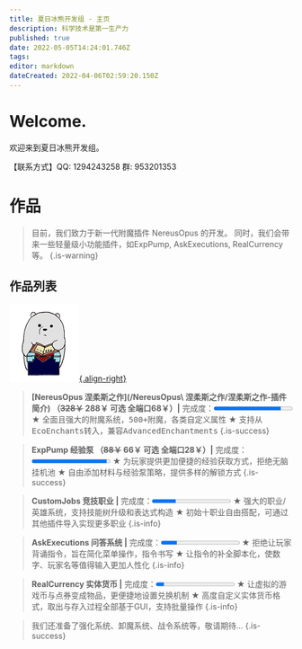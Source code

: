 ```yaml
---
title: 夏日冰熊开发组 - 主页
description: 科学技术是第一生产力
published: true
date: 2022-05-05T14:24:01.746Z
tags: 
editor: markdown
dateCreated: 2022-04-06T02:59:20.150Z
---
```


# Welcome.
<p class="group_title">欢迎来到夏日冰熊开发组。</p>
【联系方式】QQ: 1294243258 群: 953201353


# 作品
> 目前，我们致力于新一代附魔插件 NereusOpus 的开发。
> 同时，我们会带来一些轻量级小功能插件，如ExpPump, AskExecutions, RealCurrency等。
{.is-warning}
## 作品列表
<a href="/NereusOpus 涅柔斯之作/涅柔斯之作-插件简介">![nereusopus_logo-小.png](/nereusopus/nereusopus_logo-小.png){.align-right}</a>
> **[NereusOpus 涅柔斯之作](/NereusOpus\ 涅柔斯之作/涅柔斯之作-插件简介) （~~328￥~~ 288￥ 可选 全端口68￥）|** 完成度：<progress value="85" max="100" contenteditable="false"></progress>
★ <samp>全面且强大的附魔系统，500+附魔，各类自定义属性</samp>
★ <samp>支持从EcoEnchants转入，兼容AdvancedEnchantments</samp>
{.is-success}

> **ExpPump 经验泵 （~~88￥~~ 66￥ 可选 全端口28￥）|** 完成度：<progress value="95" max="100" contenteditable="false"></progress>
★ <samp>为玩家提供更加便捷的经验获取方式，拒绝无脑挂机池</samp>
★ <samp>自由添加材料与经验泵策略，提供多样的解锁方式</samp>
{.is-success}

> **CustomJobs 竞技职业 |** 完成度：<progress value="30" max="100" contenteditable="false"></progress>
★ 强大的职业/英雄系统，支持技能树升级和表达式构造
★ 初始十职业自由搭配，可通过其他插件导入实现更多职业
{.is-info}

> **AskExecutions 问答系统 |** 完成度：<progress value="20" max="100" contenteditable="false"></progress>
★ 拒绝让玩家背诵指令，旨在简化菜单操作，指令书写
★ 让指令的补全脚本化，使数字、玩家名等值得输入更加人性化
{.is-info}

> **RealCurrency 实体货币 |** 完成度：<progress value="10" max="100" contenteditable="false"></progress>
★ 让虚拟的游戏币与点券变成物品，更便捷地设置兑换机制
★ 高度自定义实体货币格式，取出与存入过程全部基于GUI，支持批量操作
{.is-info}

> 我们还准备了强化系统、卸魔系统、战令系统等，敬请期待...
{.is-success}

